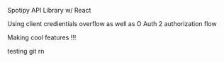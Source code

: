 Spotipy API Library w/ React

Using client credientials overflow as well as O Auth 2 authorization flow 

Making cool features !!!

testing git rn
